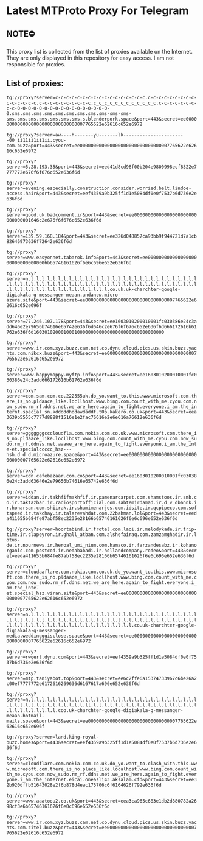 # Latest MTProto Proxy For Telegram

## NOTE⛔

This proxy list is collected from the list of proxies available on the Internet. They are only displayed in this repository for easy access. I am not responsible for proxies.

## List of proxies:

`tg://proxy?server=c-c-c-c-c-c-c-c-c-c-c-c-c-c-c-c-c.c-c-c-c-c-c-c-c-c-c-c-c-c-c-c.c-c-c-c-c-c-c-c-c-c.c_c_c_c_c_c_c_c_c_c_c_c.c-c-c-c-c-c-c-c-c-0-0-0-0-0-0-0-0-0-0-0-0-0-0-0-0-0-0.sms.sms.sms.sms.sms.sms.sms.sms.sms-sms-sms-sms.sms.sms.sms.sms.sms.sms.s.blenderpork.space&port=443&secret=ee000000000000000000000000000000007765622e62616c652e6972`

`tg://proxy?server=aw----h-------yu-------lk-----------------------00_ii11ii1ii1ii.cyou-com.buzz&port=443&secret=ee000000000000000000000000000000007765622e62616c652e6972`

`tg://proxy?server=5.28.193.35&port=443&secret=eed41d8cd98f00b204e9800998ecf8322e7777772e676f6f676c652e636f6d`

`tg://proxy?server=evening.especially.construction.consider.worried.belt.lindoe-access.hair&port=443&secret=eef4359a9b325ff1d1e5084df0e0f7537b6d736e2e636f6d`

`tg://proxy?server=good.uk.badcomment.ir&port=443&secret=ee00000000000000000000000000000001646c2e676f6f676c652e636f6d`

`tg://proxy?server=139.59.168.184&port=443&secret=ee326d048857ca93bb9f944721d7a1cb82646973636f72642e636f6d`

`tg://proxy?server=www.easyonnet.tabarok.info&port=443&secret=ee000000000000000000000000000000006b65746161626f6e6c696e652e636f6d`

`tg://proxy?server=n.l.l.l.l.l.l.l.l.l.l.l.l.l.l.l.l.l.l.l.l.l.l.l.l.l.l.l.l.l.l.l.l.l.l.l.l.l.l.l.l.l.l.l.l.l.l.l.l.l.l.l.l.l.l.l.l.l.l.l.l.l.l.l.l.l.l.l.l.l.l.l.l.l.l.l.l.l.l.l.ll.l.l.l.l.co.uk.uk-charchter-google-digiakala-g-messanger-meaan.andancw.micro----azure.site&port=443&secret=ee000000000000000000000000000000007765622e62616c652e696f`

`tg://proxy?server=77.246.107.178&port=443&secret=ee1603010200010001fc030386e24c3add646e2e79656b74616e65742e636f6d646c2e676f6f676c652e636f6d666172616b61762e636f6d160301020001000100000000000000000000000000000000`

`tg://proxy?server=www.ir.com.xyz.buzz.cam.net.co.dynu.cloud.pics.us.skin.buzz.yachts.com.nikcx.buzz&port=443&secret=ee000000000000000000000000000000007765622e62616c652e6972`

`tg://proxy?server=www.happymappy.myftp.info&port=443&secret=ee1603010200010001fc030386e24c3add666172616b61762e636f6d`

`tg://proxy?server=com.sam.com.co.222555uk.do_yo.want_to.this.www.microsoft.com.there_is_no.pldaace_like.locllhost.www.bing.com.count_with_me.cyou.com.now_sudo.rm_rf.ddns.net.we_are_here.again_to_fight.everyone.i_am.the_internt.special_sn.kdddddhodawdaddf.t0p.kakero.co.uk&port=443&secret=eea3639b5555c7777d8888f1516e1e2fac76616e2e6e616a76612e636f6d`

`tg://proxy?server=gggggggcccloudfla.com.nokia.com.co.uk.www.microsoft.com.there_is_no.pldaace_like.locllhost.www.bing.com.count_with_me.cyou.com.now_sudo.rm_rf.ddnss.net.aaawe_are_here.again_to_fight.everyone.i_am.the_inte-et.specialccccc_hsz---hsh.d_d_d.microazure.space&port=443&secret=ee000000000000000000000000000000007765622e62616c652e6972`

`tg://proxy?server=cdn.cafebazaar.com.co&port=443&secret=ee1603010200010001fc030386e24c3add63646e2e79656b74616e65742e636f6d`

`tg://proxy?server=iddan.ir.takhfifmakhfif.ir.pamenarcarpet.com.shamstoos.ir.smb.co.ir.taktazbar.ir.radiosportofficial.com.sabtemirdamad.ir.d_v_dbannk.ir.honarsan.com.shiirak.ir.shamimenarjes.com.idsite.ir.qcpipeco.com.softspeed.ir.takchay.ir.talarevahdat.com.22bahman.lol&port=443&secret=eeda411655b684fe87abf58ec2235e28166b65746161626f6e6c696e652e636f6d`

`tg://proxy?server=hoortabind.ir.frotel.com.laoi.ir.melodykade.ir.trip-time.ir.clapeyron.ir.ghall_atban.com.alshefairaq.com.zamzamghadir.ir.lotus-de.ir.nournews.ir.heroal_umi_nium.com.hamaco.ir.farzandesabz.ir.kohanorganic.com.postcod.ir.nedababadi.ir.hollandcompany.rodeo&port=443&secret=eeda411655b684fe87abf58ec2235e28166b65746161626f6e6c696e652e636f6d`

`tg://proxy?server=cloudaaflare.com.nokia.com.co.uk.do_yo.want_to.this.www.microsoft.com.there_is_no.pldaace_like.locllhost.www.bing.com.count_with_me.cyou.com.now_sudo.rm_rf.ddns.net.we_are_here.again_to_fight.everyone.i_am.the_inte-et.special_hsz.viran.site&port=443&secret=ee000000000000000000000000000000007765622e62616c652e6972`

`tg://proxy?server=n.l.l.l.l.l.l.l.l.l.l.l.l.l.l.l.l.l.l.l.l.l.l.l.l.l.l.l.l.l.l.l.l.l.l.l.l.l.l.l.l.l.l.l.l.l.l.l.l.l.l.l.l.l.l.l.l.l.l.l.l.l.l.l.l.l.l.l.l.l.l.l.l.l.l.l.l.l.l.l.l.l.l.l.l.l.l.l.l.l.co.uk-charchter-google-digiakala-g-messanger-media.weddingggisclose.space&port=443&secret=ee000000000000000000000000000000007765622e62616c652e6972`

`tg://proxy?server=rwqert.dynu.com&port=443&secret=eef4359a9b325ff1d1e5084df0e0f7537b6d736e2e636f6d`

`tg://proxy?server=mtp.taniyabot.top&port=443&secret=ee6c2ffe6a15374733967c6be26a2c00ef7777772e6172616269636d6167617a696e652e636f6d`

`tg://proxy?server=n.l.l.l.l.l.l.l.l.l.l.l.l.l.l.l.l.l.l.l.l.l.l.l.l.l.l.l.l.l.l.l.l.l.l.l.l.l.l.l.l.l.l.l.l.l.ll.l.l.l.l.l.l.l.l.l.l.l.l.l.l.ll.l.l.l.l.l.l.l.l.l.l.l.l.l.coo.uk-charchter-google-digiakala-g-messanger-meaan.hotmail-mails.space&port=443&secret=ee000000000000000000000000000000007765622e62616c652e696f`

`tg://proxy?server=land.king-royal-buzz.homes&port=443&secret=eef4359a9b325ff1d1e5084df0e0f7537b6d736e2e636f6d`

`tg://proxy?server=cloudflare.com.nokia.com.co.uk.do_yo.want_to.clash_with.this.www.microsoft.com.there_is_no.place_like.localhost.www.bing.com.count_with_me.cyou.com.now_sudo.rm_rf.ddns.net.we_are_here.again_to_fight.everyone.i_am.the_internet.eicai.oneasli43.aksalam.cfd&port=443&secret=ee32b920dffb51643028e2f6b878d4eac175706c6f6164626f792e636f6d`

`tg://proxy?server=www.aaatoou2.co.uk&port=443&secret=eea3ca965c683e1db2d880782a2698cf3e6b65746161626f6e0c696e652e636f6d`

`tg://proxy?server=www.ir.com.xyz.buzz.cam.net.co.dynu.cloud.pics.us.skin.buzz.yachts.com.zitel.buzz&port=443&secret=ee000000000000000000000000000000007765622e62616c652e6972`


